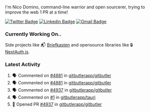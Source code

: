 
I'm Nico Domino, command-line warrior and open sourcerer, trying to improve the web 1 PR at a time!

[![Twitter Badge](https://img.shields.io/badge/-@ndom91-1ca0f1?style=flat-square&labelColor=1ca0f1&logo=twitter&logoColor=white&link=https://twitter.com/ndom91)](https://twitter.com/ndom91) [![Linkedin Badge](https://img.shields.io/badge/-ndom91-blue?style=flat-square&logo=Linkedin&logoColor=white&link=https://www.linkedin.com/in/ndom91/)](https://www.linkedin.com/in/ndom91/) [![Gmail Badge](https://img.shields.io/badge/-yo@ndo.dev-c14438?style=flat-square&logo=mail.ru&logoColor=white&link=mailto:yo@ndo.dev)](mailto:yo@ndo.dev)

### Currently Working On..

Side projects like 📬 [Briefkasten](https://briefkastenhq.com) and opensource libraries like 🔒 [NextAuth.js](https://github.com/nextauthjs/next-auth).

<!--START_SECTION_PROFILE_VIEWS:readme-info-->
<!--END_SECTION_PROFILE_VIEWS:readme-info-->

<!--START_SECTION_DAILY_COMMIT:readme-info-->
<!--END_SECTION_DAILY_COMMIT:readme-info-->

<!--START_SECTION_WEEKLY_COMMIT:readme-info-->
<!--END_SECTION_WEEKLY_COMMIT:readme-info-->

### Latest Activity

<!--START_SECTION:activity-->
1. 🗣 Commented on [#4881](https://github.com/gitbutlerapp/gitbutler/issues/4881#issuecomment-2357828587) in [gitbutlerapp/gitbutler](https://github.com/gitbutlerapp/gitbutler)
2. 🗣 Commented on [#4881](https://github.com/gitbutlerapp/gitbutler/issues/4881#issuecomment-2357811731) in [gitbutlerapp/gitbutler](https://github.com/gitbutlerapp/gitbutler)
3. 🗣 Commented on [#4937](https://github.com/gitbutlerapp/gitbutler/pull/4937#issuecomment-2356772498) in [gitbutlerapp/gitbutler](https://github.com/gitbutlerapp/gitbutler)
4. 🗣 Commented on [#1](https://github.com/gitbutlerapp/tauri/pull/1#issuecomment-2356204277) in [gitbutlerapp/tauri](https://github.com/gitbutlerapp/tauri)
5. 💪 Opened PR [#4937](https://github.com/gitbutlerapp/gitbutler/pull/4937) in [gitbutlerapp/gitbutler](https://github.com/gitbutlerapp/gitbutler)
<!--END_SECTION:activity-->
